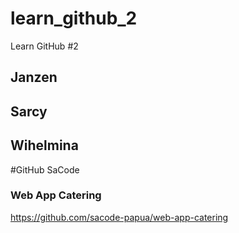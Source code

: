 # learn_github_2
Learn GitHub #2

## Janzen
## Sarcy 
## Wihelmina



#GitHub SaCode

### Web App Catering
https://github.com/sacode-papua/web-app-catering